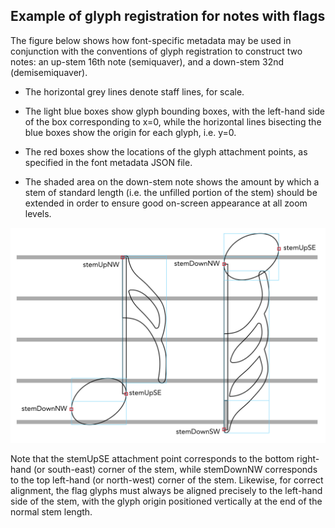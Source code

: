 Example of glyph registration for notes with flags
--------------------------------------------------

The figure below shows how font-specific metadata may be used in
conjunction with the conventions of glyph registration to construct two
notes: an up-stem 16th note (semiquaver), and a down-stem 32nd
(demisemiquaver).

-   The horizontal grey lines denote staff lines, for scale.

-   The light blue boxes show glyph bounding boxes, with the left-hand
    side of the box corresponding to x=0, while the horizontal lines
    bisecting the blue boxes show the origin for each glyph, i.e. y=0.

-   The red boxes show the locations of the glyph attachment points, as
    specified in the font metadata JSON file.

-   The shaded area on the down-stem note shows the amount by which a
    stem of standard length (i.e. the unfilled portion of the stem)
    should be extended in order to ensure good on-screen appearance at
    all zoom levels.

![](../media/notehead-stem-flag.svg)

Note that the stemUpSE attachment point corresponds to the bottom
right-hand (or south-east) corner of the stem, while stemDownNW
corresponds to the top left-hand (or north-west) corner of the stem.
Likewise, for correct alignment, the flag glyphs must always be aligned
precisely to the left-hand side of the stem, with the glyph origin
positioned vertically at the end of the normal stem length.
